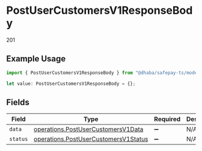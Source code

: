 # PostUserCustomersV1ResponseBody

201

## Example Usage

```typescript
import { PostUserCustomersV1ResponseBody } from "@dhaba/safepay-ts/models/operations";

let value: PostUserCustomersV1ResponseBody = {};
```

## Fields

| Field                                                                                        | Type                                                                                         | Required                                                                                     | Description                                                                                  |
| -------------------------------------------------------------------------------------------- | -------------------------------------------------------------------------------------------- | -------------------------------------------------------------------------------------------- | -------------------------------------------------------------------------------------------- |
| `data`                                                                                       | [operations.PostUserCustomersV1Data](../../models/operations/postusercustomersv1data.md)     | :heavy_minus_sign:                                                                           | N/A                                                                                          |
| `status`                                                                                     | [operations.PostUserCustomersV1Status](../../models/operations/postusercustomersv1status.md) | :heavy_minus_sign:                                                                           | N/A                                                                                          |